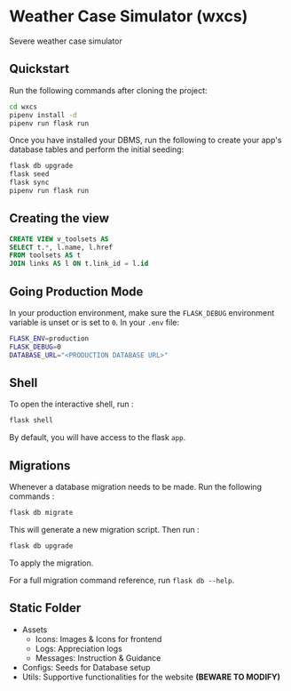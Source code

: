 # Weather Case Simulator (wxcs)

Severe weather case simulator

## Quickstart

Run the following commands after cloning the project:

```bash
cd wxcs
pipenv install -d
pipenv run flask run
```

Once you have installed your DBMS, run the following to create your app's database tables and perform the initial seeding:

```bash
flask db upgrade
flask seed
flask sync
pipenv run flask run
```

## Creating the view

```sql
CREATE VIEW v_toolsets AS 
SELECT t.*, l.name, l.href 
FROM toolsets AS t 
JOIN links AS l ON t.link_id = l.id
```

## Going Production Mode

In your production environment, make sure the `FLASK_DEBUG` environment variable is unset or is set to `0`. In your `.env` file:

```bash
FLASK_ENV=production
FLASK_DEBUG=0
DATABASE_URL="<PRODUCTION DATABASE URL>"
```

## Shell

To open the interactive shell, run :

```bash
flask shell
```

By default, you will have access to the flask `app`.

## Migrations

Whenever a database migration needs to be made. Run the following commands :

```bash
flask db migrate
```

This will generate a new migration script. Then run :

```bash
flask db upgrade
```

To apply the migration.

For a full migration command reference, run `flask db --help`.

## Static Folder

- Assets
  - Icons: Images & Icons for frontend
  - Logs: Appreciation logs
  - Messages: Instruction & Guidance
- Configs: Seeds for Database setup
- Utils: Supportive functionalities for the website **(BEWARE TO MODIFY)**
